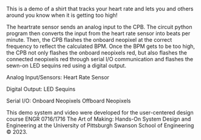 This is a demo of a shirt that tracks your heart rate and lets you and others around you know when it is getting too high!

The heartrate sensor sends an analog input to the CPB. The circuit python program then converts the input from the heart rate sensor into beats per minute. Then, the CPB flashes the onboard neopixel at the correct frequency to reflect the calculated BPM. Once the BPM gets to be too high, the CPB not only flashes the onboard neopixels red, but also flashes the connected neopixels red through serial I/O communication and flashes the sewn-on LED sequins red using a digital output.

Analog Input/Sensors:
Heart Rate Sensor

Digital Output:
LED Sequins

Serial I/O:
Onboard Neopixels
Offboard Neopixels

This demo system and video were developed for the user-centered design course ENGR 0716/1716 The Art of Making: Hands-On System Design and Engineering at the University of Pittsburgh Swanson School of Engineering © 2023.

